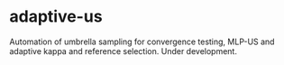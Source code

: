 # adaptive-us
Automation of umbrella sampling for convergence testing, MLP-US and adaptive kappa and reference selection. Under development.
